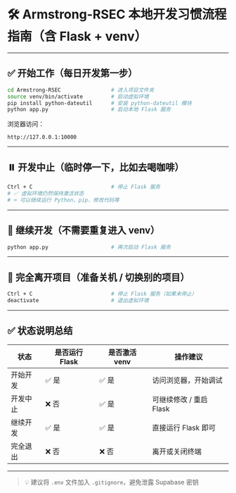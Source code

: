 # 🛠️ Armstrong-RSEC 本地开发习惯流程指南（含 Flask + venv）

---

## ✅ 开始工作（每日开发第一步）

```bash
cd Armstrong-RSEC                # 进入项目文件夹
source venv/bin/activate         # 启动虚拟环境
pip install python-dateutil      # 安装 python-dateutil 模块
python app.py                    # 启动本地 Flask 服务
```

浏览器访问：

```
http://127.0.0.1:10000
```

---

## ⏸️ 开发中止（临时停一下，比如去喝咖啡）

```bash
Ctrl + C                         # 停止 Flask 服务
# ✅ 虚拟环境仍然保持激活状态
# ⌨️ 可以继续运行 Python、pip、修改代码等
```

---

## 🔁 继续开发（不需要重复进入 venv）

```bash
python app.py                    # 再次启动 Flask 服务
```

---

## 👋 完全离开项目（准备关机 / 切换别的项目）

```bash
Ctrl + C                         # 停止 Flask 服务（如果未停止）
deactivate                       # 退出虚拟环境
```

---

## ✅ 状态说明总结

| 状态         | 是否运行 Flask | 是否激活 venv | 操作建议              |
|--------------|----------------|----------------|------------------------|
| 开始开发     | ✅ 是           | ✅ 是           | 访问浏览器，开始调试  |
| 开发中止     | ❌ 否           | ✅ 是           | 可继续修改 / 重启 Flask |
| 继续开发     | ✅ 是           | ✅ 是           | 直接运行 Flask 即可    |
| 完全退出     | ❌ 否           | ❌ 否           | 离开或关闭终端         |

---

> 💡 建议将 `.env` 文件加入 `.gitignore`，避免泄露 Supabase 密钥
